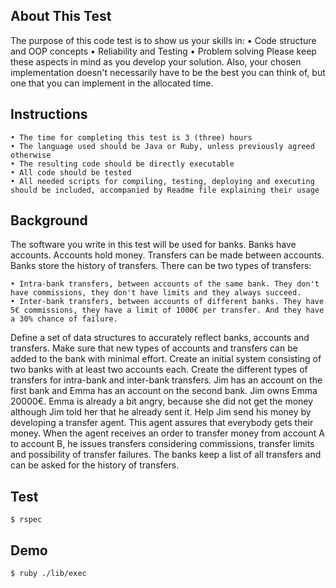 ## About This Test
The purpose of this code test is to show us your skills in:
    • Code structure and OOP concepts
    • Reliability and Testing
    • Problem solving
Please keep these aspects in mind as you develop your solution. Also, your chosen implementation doesn't necessarily have to be the best you can think of, but one that you can implement in the allocated time.
## Instructions
    • The time for completing this test is 3 (three) hours
    • The language used should be Java or Ruby, unless previously agreed otherwise
    • The resulting code should be directly executable
    • All code should be tested
    • All needed scripts for compiling, testing, deploying and executing should be included, accompanied by Readme file explaining their usage

## Background
The software you write in this test will be used for banks. Banks have accounts. Accounts hold money.
Transfers can be made between accounts. Banks store the history of transfers.
There can be two types of transfers:

    • Intra-bank transfers, between accounts of the same bank. They don't have commissions, they don't have limits and they always succeed.
    • Inter-bank transfers, between accounts of different banks. They have 5€ commissions, they have a limit of 1000€ per transfer. And they have a 30% chance of failure.

Define a set of data structures to accurately reflect banks, accounts and transfers. Make sure that new types of accounts and transfers can be added to the bank with minimal effort.
Create an initial system consisting of two banks with at least two accounts each. Create the different types of transfers for intra-bank and inter-bank transfers.
Jim has an account on the first bank and Emma has an account on the second bank. Jim owns Emma 20000€. Emma is already a bit angry, because she did not get the money although Jim told her that he already sent it.
Help Jim send his money by developing a transfer agent. This agent assures that everybody gets their money. When the agent receives an order to transfer money from account A to account B, he issues transfers considering commissions, transfer limits and possibility of transfer failures.
The banks keep a list of all transfers and can be asked for the history of transfers.

## Test
    $ rspec  

## Demo
    $ ruby ./lib/exec
